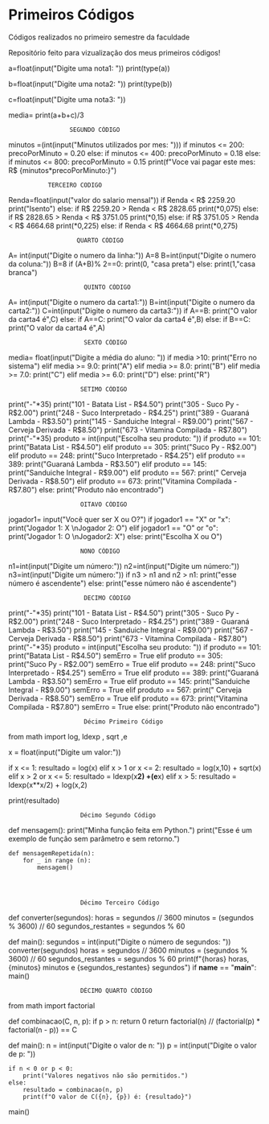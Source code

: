 # Primeiros Códigos
Códigos realizados no primeiro semestre da faculdade 

Repositório feito para vizualização dos meus primeiros códigos!

a=float(input("Digite uma nota1: "))
print(type(a))

b=float(input("Digite uma nota2: "))
print(type(b))

c=float(input("Digite uma nota3: "))

media= print(a+b+c)/3





                     SEGUNDO CÓDIGO

minutos =(int(input("Minutos utilizados por mes: ")))
if minutos <= 200:
  precoPorMinuto = 0.20
else:
    if minutos <= 400:
        precoPorMinuto = 0.18
    else:
        if minutos <= 800:
         precoPorMinuto = 0.15
         print(f"Voce vai pagar este mes: R$ {minutos*precoPorMinuto:}")




               TERCEIRO CODIGO

Renda=float(input("valor do salario mensal"))
if Renda < R$ 2259.20
  print("Isento")
  else:
       if R$ 2259.20 > Renda < R$ 2828.65
         print(*0,075)
        else:
              if R$ 2828.65 > Renda < R$ 3751.05
                print(*0,15)
              else:
                   if R$ 3751.05 > Renda < R$ 4664.68
                      print(*0,225)
                    else:
                         if Renda < R$ 4664.68
                           print(*0,275) 



                       
                       QUARTO CÓDIGO              

 A= int(input("Digite o numero da linha:"))
A=8
B=int(input("Digite o numero da coluna:"))
B=8
if (A+B)% 2==0:
 print(0, "casa preta")
else:
 print(1,"casa branca")    




                         QUINTO CÓDIGO     

A= int(input("Digite o numero da carta1:"))
B=int(input("Digite o numero da carta2:"))
C=int(input("Digite o numero da carta3:"))
if A==B:
    print("O valor da carta4 é",C)
else:
    if A==C:
        print("O valor da carta4 é",B)
    else:
        if B==C:
            print("O valor da carta4 é",A)




                         SEXTO CÓDIGO       

media= float(input("Digite a média do aluno: "))
if media >10:
    print("Erro no sistema")
elif media >= 9.0:
    print("A")
elif media >= 8.0:
    print("B")
elif media >= 7.0:
    print("C")
elif media >= 6.0:
    print("D")
else:
    print("R")




                        SETIMO CÓDIGO

print("-"*35)
print("101 - Batata List - R$4.50")
print("305 - Suco Py - R$2.00")
print("248 - Suco Interpretado - R$4.25")
print("389 - Guaraná Lambda - R$3.50")
print("145 - Sanduiche Integral - R$9.00")
print("567 - Cerveja Derivada - R$8.50")
print("673 - Vitamina Compilada - R$7.80")
print("-"*35)
produto = int(input("Escolha seu produto: "))
if produto == 101:
    print("Batata List - R$4.50")
elif produto == 305:
     print("Suco Py - R$2.00")
elif produto == 248:
     print("Suco Interpretado - R$4.25")
elif produto == 389:
     print("Guaraná Lambda - R$3.50")
elif produto == 145:
     print("Sanduiche Integral - R$9.00")
elif produto == 567:
     print(" Cerveja Derivada - R$8.50")
elif produto == 673:
     print("Vitamina Compilada - R$7.80")
else:
    print("Produto não encontrado")     




                        OITAVO CÓDIGO

jogador1= input("Você quer ser X ou O?")
if jogador1 == "X" or "x":
    print("Jogador 1: X \nJogador 2: O")
elif jogador1 == "O" or "o":
    print("Jogador 1: O \nJogador2: X")
else:
    print("Escolha X ou O")




                        NONO CÓDIGO

n1=int(input("Digite um número:"))
n2=int(input("Digite um número:"))
n3=int(input("Digite um número:"))
if n3 > n1 and n2 > n1:
    print("esse número é ascendente")
else:
    print("esse número não é ascendente")




                         DECIMO CÓDIGO

print("-"*35)
print("101 - Batata List - R$4.50")
print("305 - Suco Py - R$2.00")
print("248 - Suco Interpretado - R$4.25")
print("389 - Guaraná Lambda - R$3.50")
print("145 - Sanduiche Integral - R$9.00")
print("567 - Cerveja Derivada - R$8.50")
print("673 - Vitamina Compilada - R$7.80")
print("-"*35)
produto = int(input("Escolha seu produto: "))
if produto == 101:
    print("Batata List - R$4.50")
    semErro = True
elif produto == 305:
     print("Suco Py - R$2.00")
     semErro = True  
elif produto == 248:
     print("Suco Interpretado - R$4.25")
     semErro = True
elif produto == 389:
     print("Guaraná Lambda - R$3.50")
     semErro = True
elif produto == 145:
     print("Sanduiche Integral - R$9.00")
     semErro = True
elif produto == 567:
     print(" Cerveja Derivada - R$8.50")
     semErro = True
elif produto == 673:
     print("Vitamina Compilada - R$7.80")
     semErro = True
else:
     print("Produto não encontrado")




                         Décimo Primeiro Código   

from math import log, ldexp , sqrt ,e

x = float(input("Digite um valor:"))

if x <= 1:
    resultado = log(x)
elif x > 1 or x <= 2:
    resultado = log(x,10) + sqrt(x)
elif x > 2 or x <= 5:
    resultado = ldexp(x**2) +(e**x)
elif x > 5:
    resultado = ldexp(x**x/2) + log(x,2)

print(resultado)      




                        Décimo Segundo Código

def mensagem():
    print("Minha função feita em Python.")
    print("Esse é um exemplo de função sem parâmetro e sem retorno.")

    def mensagemRepetida(n):
        for _ in range (n):
            mensagem()




                        Décimo Terceiro Código

def converter(segundos):
    horas = segundos // 3600
    minutos = (segundos % 3600) // 60
    segundos_restantes = segundos % 60
    
def main():
    segundos = int(input("Digite o número de segundos: "))
    converter(segundos)
    horas = segundos // 3600
    minutos = (segundos % 3600) // 60
    segundos_restantes = segundos % 60
    print(f"{horas} horas, {minutos} minutos e {segundos_restantes} segundos")
if __name__ == "__main__":
    main()




                        DÉCIMO QUARTO CÓDIGO

from math import factorial

def combinacao(C, n, p):
    if p > n:
        return 0
    return factorial(n) // (factorial(p) * factorial(n - p)) == C

def main():
    n = int(input("Digite o valor de n: "))
    p = int(input("Digite o valor de p: "))
    
    if n < 0 or p < 0:
        print("Valores negativos não são permitidos.")
    else:
        resultado = combinacao(n, p)
        print(f"O valor de C({n}, {p}) é: {resultado}")

main()

